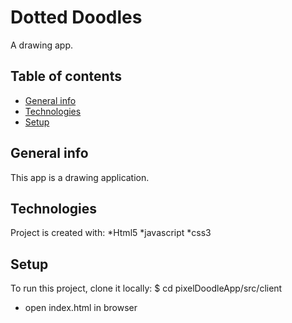 # Dotted Doodles
A drawing app.
## Table of contents
* [General info](#general-info)
* [Technologies](#technologies)
* [Setup](#setup)
## General info
This app is a drawing application.
## Technologies
Project is created with:
*Html5
*javascript
*css3
## Setup
To run this project, clone it locally:
$ cd pixelDoodleApp/src/client
* open index.html in browser
